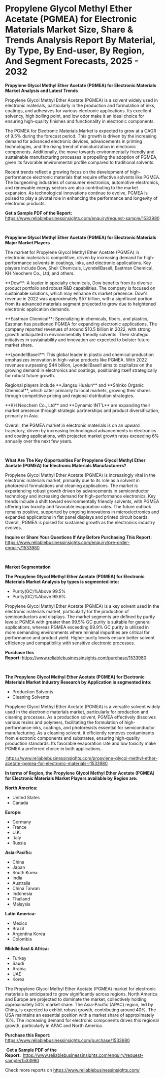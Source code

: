 <p><h1>Propylene Glycol Methyl Ether Acetate (PGMEA) for Electronic Materials Market Size, Share & Trends Analysis Report By Material, By Type, By End-user, By Region, And Segment Forecasts, 2025 - 2032</h1></p><p><strong>Propylene Glycol Methyl Ether Acetate (PGMEA) for Electronic Materials Market Analysis and Latest Trends</strong></p>
<p><p>Propylene Glycol Methyl Ether Acetate (PGMEA) is a solvent widely used in electronic materials, particularly in the production and formulation of inks, coatings, and adhesives for various electronic applications. Its excellent solvency, high boiling point, and low odor make it an ideal choice for ensuring high-quality finishes and functionality in electronic components.</p><p>The PGMEA for Electronic Materials Market is expected to grow at a CAGR of 9.5% during the forecast period. This growth is driven by the increasing demand for advanced electronic devices, advancements in printing technologies, and the rising trend of miniaturization in electronic components. Additionally, the move towards environmentally friendly and sustainable manufacturing processes is propelling the adoption of PGMEA, given its favorable environmental profile compared to traditional solvents.</p><p>Recent trends reflect a growing focus on the development of high-performance electronic materials that require effective solvents like PGMEA. The burgeoning industries of consumer electronics, automotive electronics, and renewable energy sectors are also contributing to the market expansion. As technological innovations continue to evolve, PGMEA is poised to play a pivotal role in enhancing the performance and longevity of electronic products.</p></p>
<p><strong>Get a Sample PDF of the Report:&nbsp;</strong> <a href="https://www.reliablebusinessinsights.com/enquiry/request-sample/1533980?utm_campaign=2760&utm_medium=2&utm_source=Github&utm_content=ia&utm_term=02042025&utm_id=propylene-glycol-methyl-ether-acetate-pgmea-for-electronic-materials">https://www.reliablebusinessinsights.com/enquiry/request-sample/1533980</a></p>
<p>&nbsp;</p>
<p><strong>Propylene Glycol Methyl Ether Acetate (PGMEA) for Electronic Materials Major Market Players</strong></p>
<p><p>The market for Propylene Glycol Methyl Ether Acetate (PGMEA) in electronic materials is competitive, driven by increasing demand for high-performance solvents in coatings, inks, and electronic applications. Key players include Dow, Shell Chemicals, LyondellBasell, Eastman Chemical, KH Neochem Co., Ltd, and others.</p><p>**Dow**: A leader in specialty chemicals, Dow benefits from its diverse product portfolio and robust R&D capabilities. The company is focused on sustainable solutions, which may enhance its market presence. Dow's revenue in 2022 was approximately $57 billion, with a significant portion from its advanced materials segment projected to grow due to heightened electronic application demands.</p><p>**Eastman Chemical**: Specializing in chemicals, fibers, and plastics, Eastman has positioned PGMEA for expanding electronic applications. The company reported revenues of around $10.5 billion in 2022, with strong growth anticipated in environmentally friendly solvents. Their strategic initiatives in sustainability and innovation are expected to bolster future market share.</p><p>**LyondellBasell**: This global leader in plastic and chemical production emphasizes innovation in high-value products like PGMEA. With 2022 revenues surpassing $44 billion, LyondellBasell aims to capitalize on the growing demand in electronics and coatings, positioning itself strategically for robust future growth.</p><p>Regional players include **Jiangsu Hualun** and **Shinko Organic Chemical**, which cater primarily to local markets, growing their shares through competitive pricing and regional distribution strategies. </p><p>**KH Neochem Co., Ltd** and **Dynamic INT’L** are expanding their market presence through strategic partnerships and product diversification, primarily in Asia.</p><p>Overall, the PGMEA market in electronic materials is on an upward trajectory, driven by increasing technological advancements in electronics and coating applications, with projected market growth rates exceeding 6% annually over the next few years.</p></p>
<p>&nbsp;</p>
<p><strong>What Are The Key Opportunities For Propylene Glycol Methyl Ether Acetate (PGMEA) for Electronic Materials Manufacturers?</strong></p>
<p><p>Propylene Glycol Methyl Ether Acetate (PGMEA) is increasingly vital in the electronic materials market, primarily due to its role as a solvent in photoresist formulations and cleaning applications. The market is experiencing robust growth driven by advancements in semiconductor technology and increasing demand for high-performance electronics. Key trends include a shift toward environmentally friendly solvents, with PGMEA offering low toxicity and favorable evaporation rates. The future outlook remains positive, supported by ongoing innovations in microelectronics and expanded applications in flat panel displays and printed circuit boards. Overall, PGMEA is poised for sustained growth as the electronics industry evolves.</p></p>
<p><strong>Inquire or Share Your Questions If Any Before Purchasing This Report:</strong> <a href="https://www.reliablebusinessinsights.com/enquiry/pre-order-enquiry/1533980?utm_campaign=2760&utm_medium=2&utm_source=Github&utm_content=ia&utm_term=02042025&utm_id=propylene-glycol-methyl-ether-acetate-pgmea-for-electronic-materials">https://www.reliablebusinessinsights.com/enquiry/pre-order-enquiry/1533980</a></p>
<p>&nbsp;</p>
<p><strong>Market Segmentation</strong></p>
<p><strong>The Propylene Glycol Methyl Ether Acetate (PGMEA) for Electronic Materials Market Analysis by types is segmented into:</strong></p>
<p><ul><li>Purity(GC)%Above 99.5%</li><li>Purity(GC)%Above 99.9%</li></ul></p>
<p><p>Propylene Glycol Methyl Ether Acetate (PGMEA) is a key solvent used in the electronic materials market, particularly for the production of semiconductors and displays. The market segments are defined by purity levels: PGMEA with greater than 99.5% GC purity is suitable for general applications, whereas PGMEA exceeding 99.9% GC purity is utilized in more demanding environments where minimal impurities are critical for performance and product yield. Higher purity levels ensure better solvent efficiency and compatibility with sensitive electronic processes.</p></p>
<p><strong>Purchase this Report:&nbsp;</strong><a href="https://www.reliablebusinessinsights.com/purchase/1533980?utm_campaign=2760&utm_medium=2&utm_source=Github&utm_content=ia&utm_term=02042025&utm_id=propylene-glycol-methyl-ether-acetate-pgmea-for-electronic-materials">https://www.reliablebusinessinsights.com/purchase/1533980</a></p>
<p>&nbsp;</p>
<p><strong>The Propylene Glycol Methyl Ether Acetate (PGMEA) for Electronic Materials Market Industry Research by Application is segmented into:</strong></p>
<p><ul><li>Production Solvents</li><li>Cleaning Solvents</li></ul></p>
<p><p>Propylene Glycol Methyl Ether Acetate (PGMEA) is a versatile solvent widely used in the electronic materials market, particularly for production and cleaning processes. As a production solvent, PGMEA effectively dissolves various resins and polymers, facilitating the formulation of high-performance inks, coatings, and photoresists essential for semiconductor manufacturing. As a cleaning solvent, it efficiently removes contaminants from electronic components and substrates, ensuring high-quality production standards. Its favorable evaporation rate and low toxicity make PGMEA a preferred choice in both applications.</p></p>
<p><a href="https://www.reliablebusinessinsights.com/propylene-glycol-methyl-ether-acetate-pgmea-for-electronic-materials-r1533980?utm_campaign=2760&utm_medium=2&utm_source=Github&utm_content=ia&utm_term=02042025&utm_id=propylene-glycol-methyl-ether-acetate-pgmea-for-electronic-materials">&nbsp;https://www.reliablebusinessinsights.com/propylene-glycol-methyl-ether-acetate-pgmea-for-electronic-materials-r1533980</a></p>
<p><strong>In terms of Region, the Propylene Glycol Methyl Ether Acetate (PGMEA) for Electronic Materials Market Players available by Region are:</strong></p>
<p>
    <p> <strong> North America: </strong>
        <ul>
            <li>United States</li>
            <li>Canada</li>
        </ul>
        </p> 
    <p> <strong> Europe: </strong>
        <ul>
            <li>Germany</li>
            <li>France</li>
            <li>U.K.</li>
            <li>Italy</li>
            <li>Russia</li>
        </ul>
        </p> 
    <p> <strong> Asia-Pacific: </strong>
        <ul>
            <li>China</li>
            <li>Japan</li>
            <li>South Korea</li>
            <li>India</li>
            <li>Australia</li>
            <li>China Taiwan</li>
            <li>Indonesia</li>
            <li>Thailand</li>
            <li>Malaysia</li>
        </ul>
        </p> 
    <p> <strong> Latin America: </strong>
        <ul>
            <li>Mexico</li>
            <li>Brazil</li>
            <li>Argentina Korea</li>
            <li>Colombia</li>
        </ul>
        </p> 
    <p> <strong> Middle East & Africa: </strong>
        <ul>
            <li>Turkey</li>
            <li>Saudi</li>
            <li>Arabia</li>
            <li>UAE</li>
            <li>Korea</li>
        </ul>
    </p>
    </p>
<p><p>The Propylene Glycol Methyl Ether Acetate (PGMEA) market for electronic materials is anticipated to grow significantly across regions. North America and Europe are projected to dominate the market, collectively holding approximately 50% market share. The Asia-Pacific (APAC) region, led by China, is expected to exhibit robust growth, contributing around 40%. The USA maintains an essential position with a market share of approximately 10%. The increasing demand for electronic components drives this regional growth, particularly in APAC and North America.</p></p>
<p><strong>Purchase this Report: </strong><a href="https://www.reliablebusinessinsights.com/purchase/1533980?utm_campaign=2760&utm_medium=2&utm_source=Github&utm_content=ia&utm_term=02042025&utm_id=propylene-glycol-methyl-ether-acetate-pgmea-for-electronic-materials">https://www.reliablebusinessinsights.com/purchase/1533980</a></p>
<p>&nbsp;<strong>Get a Sample PDF of the Report:&nbsp;&nbsp;</strong><a href="https://www.reliablebusinessinsights.com/enquiry/request-sample/1533980?utm_campaign=2760&utm_medium=2&utm_source=Github&utm_content=ia&utm_term=02042025&utm_id=propylene-glycol-methyl-ether-acetate-pgmea-for-electronic-materials">https://www.reliablebusinessinsights.com/enquiry/request-sample/1533980</a></p>
<p><strong></strong></p>
<p>Check more reports on <a href="https://www.reliablebusinessinsights.com/?utm_campaign=2760&utm_medium=2&utm_source=Github&utm_content=ia&utm_term=02042025&utm_id=propylene-glycol-methyl-ether-acetate-pgmea-for-electronic-materials">https://www.reliablebusinessinsights.com/</a></p>